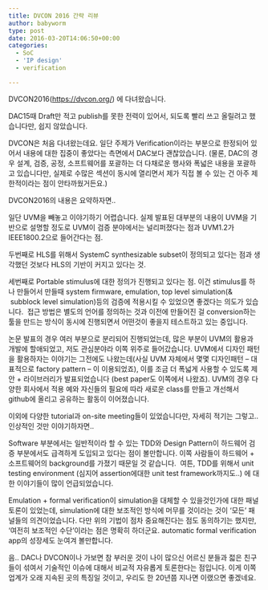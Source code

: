 ```yaml
---
title: DVCON 2016 간략 리뷰
author: babyworm
type: post
date: 2016-03-20T14:06:50+00:00
categories:
  - SoC
  - 'IP design'
  - verification

---
```

DVCON2016(<https://dvcon.org/>) 에 다녀왔습니다.

DAC15때 Draft만 적고 publish를 못한 전력이 있어서, 되도록 빨리 쓰고 올릴려고 했습니다만, 쉽지 않았습니다.

DVCON은 처음 다녀왔는데요. 일단 주제가 Verification이라는 부분으로 한정되어 있어서 내용에 대한 집중이 좋았다는 측면에서 DAC보다 괜찮았습니다. (물론, DAC의 경우 설계, 검증, 공정, 소프트웨어를 포괄하는 더 다채로운 행사와 폭넓은 내용을 포괄하고 있습니다만, 실제로 수많은 섹션이 동시에 열리면서 제가 직접 볼 수 있는 건 아주 제한적이라는 점이 안타까웠거든요.)

DVCON2016의 내용은 요약하자면..

일단 UVM을 빼놓고 이야기하기 어렵습니다. 실제 발표된 대부분의 내용이 UVM을 기반으로 설명할 정도로 UVM이 검증 분야에서는 널리퍼졌다는 점과 UVM1.2가 IEEE1800.2으로 들어간다는 점.

두번째로 HLS를 위해서 SystemC synthesizable subset이 정의되고 있다는 점과 생각했던 것보다 HLS의 기반이 커지고 있다는 것.

세번째로 Portable stimulus에 대한 정의가 진행되고 있다는 점. 이건 stimulus를 하나 만들어서 만들때 system firmware, emulation, top level simulation(& &nbsp;subblock level simulation)등의 검증에 적용시킬 수 있었으면 좋겠다는 의도가 있습니다. &nbsp;접근 방법은 별도의 언어를 정의하는 것과 이전에 만들어진 걸 conversion하는 툴을 만드는 방식이 동시에 진행되면서 어떤것이 좋을지 테스트하고 있는 중입니다.

논문 발표의 경우 여러 부분으로 분리되어 진행되었는데, 많은 부분이 UVM의 활용과 개발에 할애되었고, 저도 관심분야라 이쪽 위주로 들어갔습니다. UVM에서 디자인 패턴을 활용하자는 이야기는 그전에도 나왔는데(사실 UVM 자체에서 몇몇 디자인패턴 &#8211; 대표적으로 factory pattern &#8211; 이 이용되었죠), 이를 조금 더 폭넓게 사용할 수 있도록 제안 + 라이브러리가 발표되었습니다 (best paper도 이쪽에서 나왔죠). UVM의 경우 다양한 회사에서 적용 예와 자신들의 필요에 따라 새로운 class를 만들고 개선해서 github에 올리고 공유하는 활동이 이어졌습니다.

이외에 다양한 tutorial과 on-site meeting들이 있었습니다만, 자세히 적기는 그렇고.. 인상적인 것만 이야기하자면..

Software 부분에서는 일반적이라 할 수 있는 TDD와 Design Pattern이 하드웨어 검증 부분에서도 급격하게 도입되고 있다는 점이 볼만합니다. 이쪽 사람들이 하드웨어 + 소프트웨어의 background를 가졌기 때문일 것 같습니다. &nbsp;여튼, TDD를 위해서 unit testing environment (심지어 assertion에대한 unit test framework까지도..) 에 대한 이야기들이 많이 언급되었습니다.

Emulation + formal verification이 simulation을 대체할 수 있을것인가에 대한 패널토론이 있었는데, simulation에 대한 보조적인 방식에 머무를 것이라는 것이 &#8216;모든&#8217; 패널들의 의견이었습니다. 다만 위의 기법이 점차 중요해진다는 점도 동의하기는 했지만, &#8216;여전히 보조적인 수단&#8217;이라는 점은 명확히 하더군요. automatic formal verification app의 성장세도 눈여겨 볼만합니다.&nbsp;

음.. DAC나 DVCON이나 가보면 참 부러운 것이 나이 많으신 어르신 분들과 젋은 친구들이 섞여서 기술적인 이슈에 대해서 비교적 자유롭게 토론한다는 점입니다. 이게 이쪽 업계가 오래 지속된 곳의 특징일 것이고, 우리도 한 20년쯤 지나면 이랬으면 좋겠네요.

&nbsp;